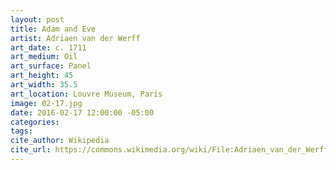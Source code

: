 ```yaml
---
layout: post
title: Adam and Eve
artist: Adriaen van der Werff
art_date: c. 1711
art_medium: Oil
art_surface: Panel
art_height: 45
art_width: 35.5
art_location: Louvre Museum, Paris
image: 02-17.jpg
date: 2016-02-17 12:00:00 -05:00
categories:
tags:
cite_author: Wikipedia
cite_url: https://commons.wikimedia.org/wiki/File:Adriaen_van_der_Werff_-_Adam_en_Eva.jpg
---
```

